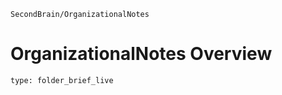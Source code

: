 ```ActivityHistory
SecondBrain/OrganizationalNotes
```
# OrganizationalNotes Overview
 
```ccard
type: folder_brief_live
```
 
